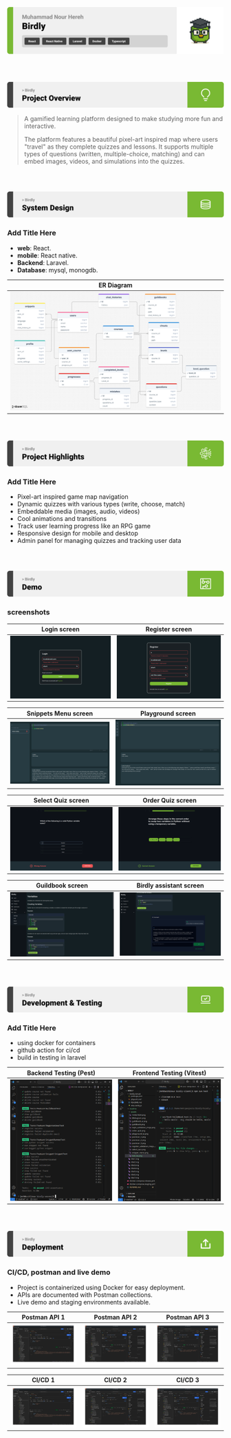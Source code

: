 <img src="./readme/title1.svg"/>

<br><br>

<!-- project overview -->
<img src="./readme/title2.svg"/>

> A gamified learning platform designed to make studying more fun and interactive.
> 
> The platform features a beautiful pixel-art inspired map where users "travel" as they complete quizzes and lessons. It supports multiple types of questions (written, multiple-choice, matching) and can embed images, videos, and simulations into the quizzes.


<br><br>

<!-- System Design -->
<img src="./readme/title3.svg"/>

### Add Title Here

- **web**: React.
- **mobile**: React native.
- **Backend**: Laravel.
- **Database**: mysql, monogdb.

| ER Diagram                            |
| --------------------------------------- |
| <img src="./readme/assets/ERdiagram.png"> |
<br><br>

<!-- Project Highlights -->
<img src="./readme/title4.svg"/>

### Add Title Here

- Pixel-art inspired game map navigation
- Dynamic quizzes with various types (write, choose, match)
- Embeddable media (images, audio, videos)
- Cool animations and transitions
- Track user learning progress like an RPG game
- Responsive design for mobile and desktop
- Admin panel for managing quizzes and tracking user data

<br><br>

<!-- Demo -->
<img src="./readme/title5.svg"/>


### screenshots

| Login screen                            | Register screen                       |
| --------------------------------------- | ------------------------------------- |
| ![Landing](./readme/assets/login_validation_msgs.png) | ![fsdaf](./readme/assets/register_validation_msgs.png) |


| Snippets Menu screen                    | Playground screen                     |
| --------------------------------------- | ------------------------------------- |
| ![Landing](./readme/assets/snippet_menu.png) | ![fsdaf](./readme/assets/playground_ai.png) |

| Select Quiz screen                      | Order Quiz screen                     |
| --------------------------------------- | ------------------------------------- |
| ![Landing](./readme/assets/select_quiz.png) | ![fsdaf](./readme/assets/order_quiz.png) |

| Guildbook screen                        | Birdly assistant screen               |
| --------------------------------------- | ------------------------------------- |
| ![Landing](./readme/assets/guildbook.png) | ![fsdaf](./readme/assets/guildbook_ai.png) |

<br><br>

<!-- Development & Testing -->
<img src="./readme/title6.svg"/>

### Add Title Here

- using docker for containers
- github action for ci/cd
- build in testing in laravel

| Backend Testing (Pest)                  | Frontend Testing (Vitest)               |
| --------------------------------------- | -------------------------------------   |
| ![Landing](./readme/assets/test_be.png) | ![fsdaf](./readme/assets/test_fe.png) |


<br><br>

<!-- Deployment -->
<img src="./readme/title7.svg"/>

### CI/CD, postman and live demo

- Project is containerized using Docker for easy deployment.
- APIs are documented with Postman collections.
- Live demo and staging environments available.


| Postman API 1                             | Postman API 2                           | Postman API 3                           |
| ---------------------------------------   | -------------------------------------   | -------------------------------------   |
| ![Landing](./readme/assets/postman_1.png) | ![fsdaf](./readme/assets/postman_3.png) | ![fsdaf](./readme/assets/postman_3.png) |


| CI/CD 1                                   | CI/CD 2                                 | CI/CD 3                                 |
| ---------------------------------------   | -------------------------------------   | -------------------------------------   |
| ![Landing](./readme/assets/postman_1.png) | ![fsdaf](./readme/assets/postman_3.png) | ![fsdaf](./readme/assets/postman_3.png) |
<br><br>
